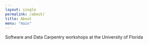 ```yaml
---
layout: single
permalink: /about/
title: About
menu: "main"
---
```


Software and Data Carpentry workshops at the University of Florida

